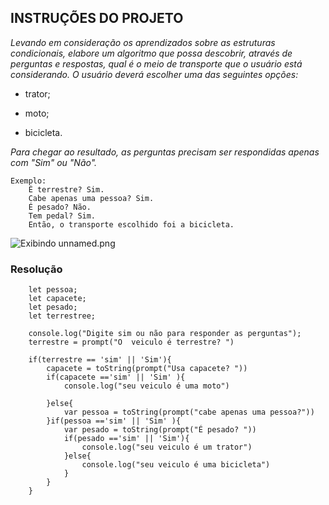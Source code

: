## **INSTRUÇÕES DO PROJETO**



*Levando em consideração os aprendizados sobre as estruturas condicionais, elabore um algoritmo que possa descobrir, através de perguntas e respostas, qual é o meio de transporte que o usuário está considerando. O usuário deverá escolher uma das seguintes opções:*

- trator; 

- moto; 

- bicicleta. 


*Para chegar ao resultado, as perguntas precisam ser respondidas apenas com "Sim" ou "Não".*

	Exemplo:
		É terrestre? Sim.
		Cabe apenas uma pessoa? Sim.
		É pesado? Não.
		Tem pedal? Sim.
		Então, o transporte escolhido foi a bicicleta.

![Exibindo unnamed.png](https://lh3.googleusercontent.com/drive-viewer/AITFw-z7NhQ5rZlLn_pBJDujYXsi0bVnvQxUPKkK8ziYAeGf0bDYP6SzpKoeEBx057oc4xAmwnoKp-2AuWpYtnMCiz2KcgmS=w1920-h973)



### Resolução

<!-- Tomarei como base a declaração de variáveis em javascript-->

		let pessoa;
		let capacete;
		let pesado;
		let terrestree;
		
		console.log("Digite sim ou não para responder as perguntas");
		terrestre = prompt("O  veiculo é terrestre? ")
		
		if(terrestre == 'sim' || 'Sim'){
			capacete = toString(prompt("Usa capacete? "))
			if(capacete =='sim' || 'Sim' ){
				console.log("seu veiculo é uma moto")
	
			}else{
				var pessoa = toString(prompt("cabe apenas uma pessoa?"))
			}if(pessoa =='sim' || 'Sim' ){
				var pesado = toString(prompt("É pesado? "))
				if(pesado =='sim' || 'Sim'){
					console.log("seu veiculo é um trator")
				}else{
					console.log("seu veiculo é uma bicicleta")
				}
			}
	    }

